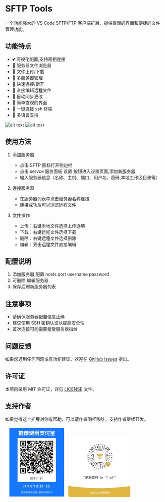 # SFTP Tools

一个功能强大的 VS Code SFTP/FTP 客户端扩展，提供直观的界面和便捷的文件管理功能。

## 功能特点

- 💕 可视化配置,支持密钥连接
- 📁 服务器文件浏览器
- 🔄 文件上传/下载
- 🔌 多服务器管理
- 🚀 快速连接/断开
- 📝 直接编辑远程文件
- 🔄 自动同步更改
- 🎯 简单直观的界面
- 👾 一键连接 ssh 终端
- 🤗 多语言支持

![alt text](./media/images/setting.gif)
![alt text](./media/images/file_op.gif)

## 使用方法

1. 添加服务器
   - 点击 SFTP 图标打开侧边栏
   - 点击 servce 服务面板 设置 按钮进入设置页面,添加新服务器
   - 输入服务器信息（名称、主机、端口、用户名、密码,本地工作区目录等）

2. 连接服务器
   - 在服务器列表中点击服务器名称连接
   - 连接成功后可以浏览远程文件

3. 文件操作
   - 上传：右键本地文件选择上传选项
   - 下载：右键远程文件选择下载
   - 删除：右键远程文件选择删除
   - 编辑：双击远程文件直接编辑

## 配置说明
1. 添加服务器,配置 hosts port username password 
2. 可删除,编辑服务器
3. 保存后刷新服务器列表

## 注意事项

- 请确保服务器配置信息正确
- 建议使用 SSH 密钥认证以提高安全性
- 首次连接可能需要接受服务器指纹

## 问题反馈

如果您遇到任何问题或有功能建议，欢迎在 [GitHub Issues](https://github.com/ayuayue/sftp-tools/issues) 提出。

## 许可证

本项目采用 MIT 许可证，详见 [LICENSE](LICENSE) 文件。

## 支持作者

如果觉得这个扩展对你有帮助，可以请作者喝杯咖啡，支持作者继续开发。

<img src="./media/alipay.png" alt="支付宝" width="200">

<img src="./media/wechat_pay.png" alt="微信" width="200">